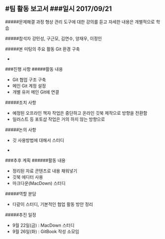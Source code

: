 #팀 활동 보고서
###일시 2017/09/21
-
#####문제해결 과정
형상 관리 도구에 대한 강의를 듣고 자세한 내용은 개별적으로 학습

#####참석자
강민성, 구근모, 김연수, 양재우, 이정인

#####본 미팅의 주요 활동
Git 환경 구축

-
###진행 사항
#####활동 내용
* Git 협업 구조 구축
* 메인 Git 계정 설정
* 개별 유저 메인 Git에 연결

#####조치 사항
* 예정된 오프라인 책자 작업은 중단하고 온라인 깃북 제작으로 방향을 전환함
* 일러스트 등 포토샵 작업은 거의 하지 않는 방향으로

#####논의 사항
* 깃 사용방법에 대해서 스터디

-
###추후 계획
######활동 내용
* 정리된 자료 콘텐츠로 내용 채워넣기
* 깃북 에디터 사용
* 마크다운(MacDown) 스터디

#####역할 분담
* 다같이 스터디, 기본적인 협업 활동 방안 정리

#####추진 일정
* 9월 22일(금) : MacDown 스터디
* 9월 26일(화) : GitBook 작성 소모임